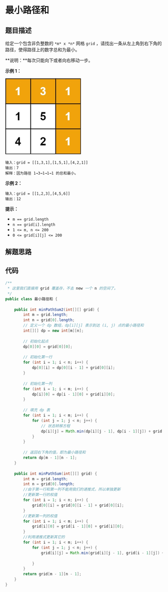 # 最小路径和



## 题目描述

给定一个包含非负整数的 `*m* x *n*` 网格 `grid` ，请找出一条从左上角到右下角的路径，使得路径上的数字总和为最小。

**说明：**每次只能向下或者向右移动一步。

 

**示例 1：**

![img](最小路径和.assets/minpath.jpg)

```
输入：grid = [[1,3,1],[1,5,1],[4,2,1]]
输出：7
解释：因为路径 1→3→1→1→1 的总和最小。
```

**示例 2：**

```
输入：grid = [[1,2,3],[4,5,6]]
输出：12
```

 

**提示：**

- `m == grid.length`
- `n == grid[i].length`
- `1 <= m, n <= 200`
- `0 <= grid[i][j] <= 200`



## 解题思路



## 代码

```java
/**
 * 这里我们直接用 grid 覆盖存，不去 new 一个 n 的空间了。
 */
public class 最小路径和 {

    public int minPathSum2(int[][] grid) {
        int m = grid.length;
        int n = grid[0].length;
        // 定义一个 dp 数组，dp[i][j] 表示到达 (i, j) 点的最小路径和
        int[][] dp = new int[m][n];

        // 初始化起点
        dp[0][0] = grid[0][0];

        // 初始化第一行
        for (int i = 1; i < n; i++) {
            dp[0][i] = dp[0][i - 1] + grid[0][i];
        }

        // 初始化第一列
        for (int i = 1; i < m; i++) {
            dp[i][0] = dp[i - 1][0] + grid[i][0];
        }

        // 填充 dp 表
        for (int i = 1; i < m; i++) {
            for (int j = 1; j < n; j++) {
                // 状态转移方程
                dp[i][j] = Math.min(dp[i][j - 1], dp[i - 1][j]) + grid[i][j];
            }
        }

        // 返回右下角的值，即为最小路径和
        return dp[m - 1][n - 1];
    }

    public int minPathSum(int[][] grid) {
        int m = grid.length;
        int n = grid[0].length;
        //由于第一行和第一列不能用我们的递推式，所以单独更新
        //更新第一行的权值
        for (int i = 1; i < n; i++) {
            grid[0][i] = grid[0][i - 1] + grid[0][i];
        }
        //更新第一列的权值
        for (int i = 1; i < m; i++) {
            grid[i][0] = grid[i - 1][0] + grid[i][0];
        }
        //利用递推式更新其它的
        for (int i = 1; i < m; i++) {
            for (int j = 1; j < n; j++) {
                grid[i][j] = Math.min(grid[i][j - 1], grid[i - 1][j]) + grid[i][j];

            }
        }
        return grid[m - 1][n - 1];
    }
}
```

